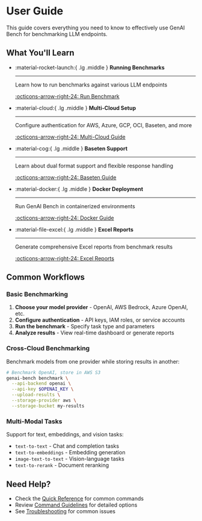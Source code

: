 # User Guide

This guide covers everything you need to know to effectively use GenAI Bench for benchmarking LLM endpoints.

## What You'll Learn

<div class="grid cards" markdown>

-   :material-rocket-launch:{ .lg .middle } **Running Benchmarks**

    ---

    Learn how to run benchmarks against various LLM endpoints

    [:octicons-arrow-right-24: Run Benchmark](run-benchmark.md)

-   :material-cloud:{ .lg .middle } **Multi-Cloud Setup**

    ---

    Configure authentication for AWS, Azure, GCP, OCI, Baseten, and more

    [:octicons-arrow-right-24: Multi-Cloud Guide](multi-cloud-auth-storage.md)

-   :material-cog:{ .lg .middle } **Baseten Support**

    ---

    Learn about dual format support and flexible response handling

    [:octicons-arrow-right-24: Baseten Guide](baseten-support.md)

-   :material-docker:{ .lg .middle } **Docker Deployment**

    ---

    Run GenAI Bench in containerized environments

    [:octicons-arrow-right-24: Docker Guide](run-benchmark-using-docker.md)

-   :material-file-excel:{ .lg .middle } **Excel Reports**

    ---

    Generate comprehensive Excel reports from benchmark results

    [:octicons-arrow-right-24: Excel Reports](generate-excel-sheet.md)

</div>

## Common Workflows

### Basic Benchmarking

1. **Choose your model provider** - OpenAI, AWS Bedrock, Azure OpenAI, etc.
2. **Configure authentication** - API keys, IAM roles, or service accounts
3. **Run the benchmark** - Specify task type and parameters
4. **Analyze results** - View real-time dashboard or generate reports

### Cross-Cloud Benchmarking

Benchmark models from one provider while storing results in another:

```bash
# Benchmark OpenAI, store in AWS S3
genai-bench benchmark \
  --api-backend openai \
  --api-key $OPENAI_KEY \
  --upload-results \
  --storage-provider aws \
  --storage-bucket my-results
```

### Multi-Modal Tasks

Support for text, embeddings, and vision tasks:

- `text-to-text` - Chat and completion tasks
- `text-to-embeddings` - Embedding generation
- `image-text-to-text` - Vision-language tasks
- `text-to-rerank` - Document reranking

## Need Help?

- Check the [Quick Reference](multi-cloud-quick-reference.md) for common commands
- Review [Command Guidelines](../getting-started/command-guidelines.md) for detailed options
- See [Troubleshooting](multi-cloud-auth-storage.md#troubleshooting) for common issues